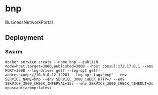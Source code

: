 # bnp
BusinessNetworkPortal

## Deployment

### Swarm

```
docker service create --name bnp --publish mode=host,target=3000,published=3000 --host consul:172.17.0.1 --env PORT=3000 --log-driver gelf --log-opt gelf-address=udp://10.0.0.12:12201 --log-opt tag="bnp" --env SERVICE_NAME=bnp --env SERVICE_3000_CHECK_HTTP=/ --env SERVICE_3000_CHECK_INTERVAL=15s --env SERVICE_3000_CHECK_TIMEOUT=3s opuscapita/bnp:latest
```

